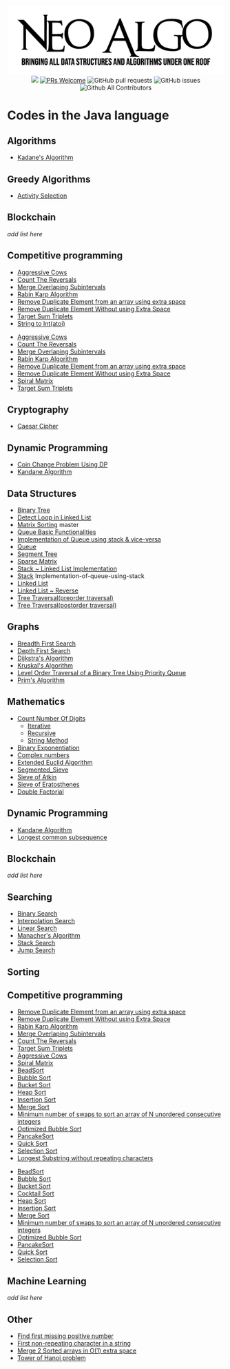 <p align="center">
    <img src="../img/neo_algo.png"><br>
    <img src="https://img.shields.io/github/license/tesseractcoding/neoalgo?style=flat">
    <a href="http://makeapullrequest.com" target="_blank"><img src="https://img.shields.io/badge/PRs-welcome-brightgreen.svg?style=flat" alt="PRs Welcome"></a>
    <img alt="GitHub pull requests" src="https://img.shields.io/github/issues-pr/tesseractcoding/neoalgo">
    <img alt="GitHub issues" src="https://img.shields.io/github/issues/tesseractcoding/neoalgo">
    <img alt="Github All Contributors" src="https://img.shields.io/github/all-contributors/tesseractcoding/neoalgo">
</p>

# Codes in the Java language

## Algorithms

- [Kadane's Algorithm](Algorithms/kadanes_Java.java)

## Greedy Algorithms

- [Activity Selection](Greedy_Algorithms/Active_Selection.java)

## Blockchain

_add list here_

## Competitive programming

- [Aggressive Cows](cp/AggressiveCows.java)
- [Count The Reversals](cp/Count_The_Reversals.java)
- [Merge Overlaping Subintervals](cp/MergeOverlappingArray.java)
- [Rabin Karp Algorithm](cp/Rabin_Karp.java)
- [Remove Duplicate Element from an array using extra space](cp/RemoveDuplicateElement.java)
- [Remove Duplicate Element Without using Extra Space](cp/RemoveDuplicateElementWithoutExtraSpace.java)
- [Target Sum Triplets](cp/target_sum_triplets.java)
- [String to Int(atoi)](<cp/String_to_int(atoi).java>)

* [Aggressive Cows](cp/AggressiveCows.java)
* [Count The Reversals](cp/Count_The_Reversals.java)
* [Merge Overlaping Subintervals](cp/MergeOverlappingArray.java)
* [Rabin Karp Algorithm](cp/Rabin_Karp.java)
* [Remove Duplicate Element from an array using extra space](cp/RemoveDuplicateElement.java)
* [Remove Duplicate Element Without using Extra Space](cp/RemoveDuplicateElementWithoutExtraSpace.java)
* [Spiral Matrix](cp/Spiral_Matrix.java)
* [Target Sum Triplets](cp/target_sum_triplets.java)

## Cryptography

- [Caesar Cipher](cryptography/ceaserCipher.java)

## Dynamic Programming

- [Coin Change Problem Using DP](dp/CoinChangeUsingDp.java)
- [Kandane Algorithm](dp/Kadane_Algorithm.java)

## Data Structures

- [Binary Tree](ds/Binary_Tree.java)
- [Detect Loop in Linked List](DetectLoopLL.java)
- [Matrix Sorting](ds/MatrixSorting.java) master
- [Queue Basic Functionalities](ds/queue.java)
- [Implementation of Queue using stack & vice-versa](ds/QueueandStack.java)
- [Queue](ds/Queuell.java)
- [Segment Tree](ds/SegmentTree.java)
- [Sparse Matrix](ds/SparseMatrix.java)
- [Stack ~ Linked List Implementation](ds/Stack.java)
- [Stack](ds/Stackll.java) Implementation-of-queue-using-stack
- [Linked List](ds/linkedList.java)
- [Linked List ~ Reverse](ds/linkedListReverse.java)
- [Tree Traversal(preorder traversal)](ds/preOrderTraversal.java)
- [Tree Traversal(postorder traversal)](ds/postorder_Traversal.java)

## Graphs

- [Breadth First Search](graphs/BFS.java)
- [Depth First Search](graphs/DFS.java)
- [Dijkstra's Algorithm](graphs/Dijkstra.java)
- [Kruskal's Algorithm](graphs/Kruskal_Algorithm.java)
- [Level Order Traversal of a Binary Tree Using Priority Queue](graphs/LevelOrderTraversalInQueue.java)
- [Prim's Algorithm](graphs/Prim_Algorithm.java)

## Mathematics

- [Count Number Of Digits](math/countDigits)
  - [Iterative](countDigits/iterative.java)
  - [Recursive](countDigits/recursive.java)
  - [String Method](countDigits/stringmethod.java)
- [Binary Exponentiation](math/Binary_Exponentiation.java)
- [Complex numbers](math/Complex.java)
- [Extended Euclid Algorithm](math/ExtendedEuclidAlgo.java)
- [Segmented_Sieve](math/Segmented_Sieve.java)
- [Sieve of Atkin](math/sieveOfAtkin.java)
- [Sieve of Eratosthenes](math/SieveOfEratosthenes.java)
- [Double Factorial](math/DoubleFactorial.java)

## Dynamic Programming

- [Kandane Algorithm](dp/Kadane_Algorithm.java)
- [Longest common subsequence](dp/LCS.java)

## Blockchain

_add list here_

## Searching

- [Binary Search](search/Binary_search.java)
- [Interpolation Search](search/Interpolation_search.java)
- [Linear Search](search/Linear_search.java)
- [Manacher's Algorithm](search/ManacherAlgorithm.java)
- [Stack Search](search/Stack_Search.java)
- [Jump Search](search/jumpSearch.java)

## Sorting

## Competitive programming

- [Remove Duplicate Element from an array using extra space](cp/RemoveDuplicateElement.java)
- [Remove Duplicate Element Without using Extra Space](cp/RemoveDuplicateElementWithoutExtraSpace.java)
- [Rabin Karp Algorithm](cp/Rabin_Karp.java)
- [Merge Overlaping Subintervals](cp/MergeOverlappingArray.java)
- [Count The Reversals](cp/Count_The_Reversals.java)
- [Target Sum Triplets](cp/target_sum_triplets.java)
- [Aggressive Cows](cp/AggressiveCows.java)
- [Spiral Matrix](cp/Spiral_Matrix.java)
- [BeadSort](sort/BeadSort.java)
- [Bubble Sort](sort/BubbleSort.java)
- [Bucket Sort](sort/BucketSort.java)
- [Heap Sort](sort/HeapSort.java)
- [Insertion Sort](sort/InsertionSort.java)
- [Merge Sort](sort/Merge_sort.java)
- [Minimum number of swaps to sort an array of N unordered consecutive integers](sort/MinimumSwapsForNIntegers.java)
- [Optimized Bubble Sort](sort/OptimizedBubbleSort.java)
- [PancakeSort](sort/PancakeSort.java)
- [Quick Sort](sort/QuickSort.java)
- [Selection Sort](sort/SelectionSort.java)
- [Longest Substring without repeating characters](LongestSubstring_without_repeating_characters)

* [BeadSort](sort/BeadSort.java)
* [Bubble Sort](sort/BubbleSort.java)
* [Bucket Sort](sort/BucketSort.java)
* [Cocktail Sort](sort/CocktailSort.java)
* [Heap Sort](sort/HeapSort.java)
* [Insertion Sort](sort/InsertionSort.java)
* [Merge Sort](sort/Merge_sort.java)
* [Minimum number of swaps to sort an array of N unordered consecutive integers](sort/MinimumSwapsForNIntegers.java)
* [Optimized Bubble Sort](sort/OptimizedBubbleSort.java)
* [PancakeSort](sort/PancakeSort.java)
* [Quick Sort](sort/QuickSort.java)
* [Selection Sort](sort/SelectionSort.java)

## Machine Learning

_add list here_

## Other

- [Find first missing positive number](other/FirstMissingPositiveNumber.java)
- [First non-repeating character in a string](other/FirstNonRepeatingChar.java)
- [Merge 2 Sorted arrays in O(1) extra space](other/MergeSortedArrays.java)
- [Tower of Hanoi problem](other/TowerOfHanoi.java)
